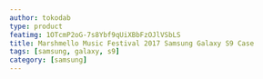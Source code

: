 ```yaml
---
author: tokodab
type: product
featimg: 1OTcmP2oG-7s8Ybf9qUiXBbFzOJlVSbLS
title: Marshmello Music Festival 2017 Samsung Galaxy S9 Case
tags: [samsung, galaxy, s9]
category: [samsung]
---
```

